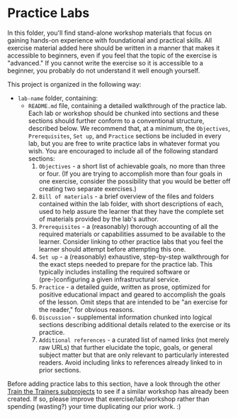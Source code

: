 # Practice Labs

In this folder, you'll find stand-alone workshop materials that focus on gaining hands-on experience with foundational and practical skills. All exercise material added here should be written in a manner that makes it accessible to beginners, even if you feel that the topic of the exercise is "advanced." If you cannot write the exercise so it is accessible to a beginner, you probably do not understand it well enough yourself.

This project is organized in the following way:

* `lab-name` folder, containing:
    * `README.md` file, containing a detailed walkthrough of the practice lab. Each lab or workshop should be chunked into sections and these sections should further conform to a conventional structure, described below. We recommend that, at a minimum, the `Objectives`, `Prerequisites`, `Set up`, and `Practice` sections be included in every lab, but you are free to write practice labs in whatever format you wish. You are encouraged to include all of the following standard sections:
        1. `Objectives` - a short list of achievable goals, no more than three or four. (If you are trying to accomplish more than four goals in one exercise, consider the possibility that you would be better off creating two separate exercises.)
        1. `Bill of materials` - a brief overview of the files and folders contained within the lab folder, with short descriptions of each, used to help assure the learner that they have the complete set of materials provided by the lab's author.
        1. `Prerequisites` - a (reasonably) thorough accounting of all the required materials or capabilities assumed to be available to the learner. Consider linking to other practice labs that you feel the learner should attempt before attempting this one.
        1. `Set up` - a (reasonably) exhaustive, step-by-step walkthrough for the exact steps needed to prepare for the practice lab. This typically includes installing the required software or (pre-)configuring a given infrastructural service.
        1. `Practice` - a detailed guide, written as prose, optimized for positive educational impact and geared to accomplish the goals of the lesson. Omit steps that are intended to be "an exercise for the reader," for obvious reasons.
        1. `Discussion` - supplemental information chunked into logical sections describing additional details related to the exercise or its practice.
        1. `Additional references` - a curated list of named links (not merely raw URLs) that further elucidate the topic, goals, or general subject matter but that are only relevant to particularly interested readers. Avoid including links to references already linked to in prior sections.

Before adding practice labs to this section, have a look through the other [Train the Trainers subprojects](../) to see if a similar workshop has already been created. If so, please improve that exercise/lab/workshop rather than spending (wasting?) your time duplicating our prior work. :)
